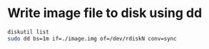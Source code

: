 # Write image file to disk using dd

```bash
diskutil list
sudo dd bs=1m if=./image.img of=/dev/rdiskN conv=sync
```

